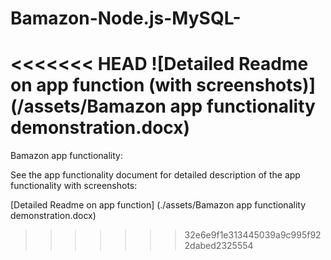 # Bamazon-Node.js-MySQL-

<<<<<<< HEAD
![Detailed Readme on app function (with screenshots)] (/assets/Bamazon app functionality demonstration.docx)
=======
Bamazon app functionality:

See the app functionality document for detailed description of the app functionality with screenshots:

[Detailed Readme on app function] (./assets/Bamazon app functionality demonstration.docx)
>>>>>>> 32e6e9f1e313445039a9c995f922dabed2325554
